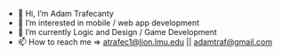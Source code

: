 - 👋 Hi, I’m Adam Trafecanty
- 👀 I’m interested in mobile / web app development
- 🌱 I’m currently Logic and Design / Game Development
- 📫 How to reach me => atrafec1@lion.lmu.edu || adamtraf@gmail.com

<!---
atrafec1/atrafec1 is a ✨ special ✨ repository because its `README.md` (this file) appears on your GitHub profile.
You can click the Preview link to take a look at your changes.
--->
